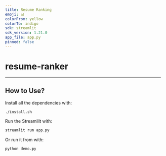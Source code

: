 ```yaml
---
title: Resume Ranking
emoji: 📊
colorFrom: yellow
colorTo: indigo
sdk: streamlit
sdk_version: 1.21.0
app_file: app.py
pinned: false
---
```


# resume-ranker
<hr>

## How to Use?

Install all the dependencies with:

```bash
./install.sh
```

Run the Streamlilt with:

```bash
streamlit run app.py
```

Or run it from with:

```bash
python demo.py
```
